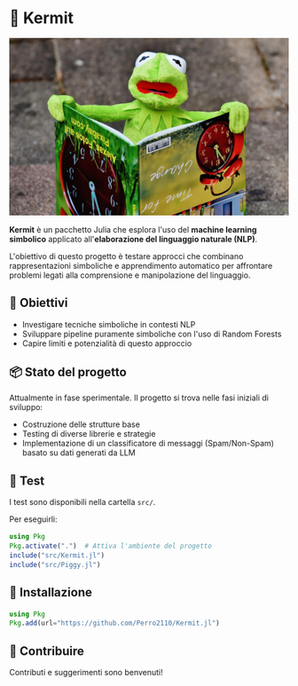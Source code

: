 # 🐸 Kermit

![Kermit](kermit.jpg)

**Kermit** è un pacchetto Julia che esplora l'uso del **machine learning simbolico** applicato all'**elaborazione del linguaggio naturale (NLP)**.

L'obiettivo di questo progetto è testare approcci che combinano rappresentazioni simboliche e apprendimento automatico per affrontare problemi legati alla comprensione e manipolazione del linguaggio.

## 🚀 Obiettivi

- Investigare tecniche simboliche in contesti NLP
- Sviluppare pipeline puramente simboliche con l'uso di Random Forests
- Capire limiti e potenzialità di questo approccio

## 📦 Stato del progetto

Attualmente in fase sperimentale. Il progetto si trova nelle fasi iniziali di sviluppo:

- Costruzione delle strutture base
- Testing di diverse librerie e strategie
- Implementazione di un classificatore di messaggi (Spam/Non-Spam) basato su dati generati da LLM

## 🧪 Test

I test sono disponibili nella cartella `src/`.

Per eseguirli:

```julia
using Pkg
Pkg.activate(".")  # Attiva l'ambiente del progetto
include("src/Kermit.jl")
include("src/Piggy.jl")
```

## 🔧 Installazione

```julia
using Pkg
Pkg.add(url="https://github.com/Perro2110/Kermit.jl")
```

## 👥 Contribuire

Contributi e suggerimenti sono benvenuti!
